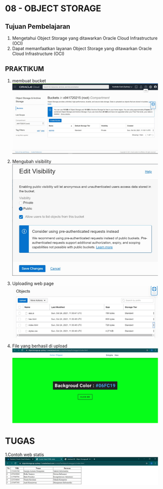 # 08 - OBJECT STORAGE

## Tujuan Pembelajaran
1. Mengetahui Object Storage yang ditawarkan Oracle Cloud Infrastructure (OCI)
2. Dapat memanfaatkan layanan Object Storage yang ditawarkan Oracle Cloud Infrastructure (OCI)

## PRAKTIKUM
1. membuat bucket
![Langkah ](img/1.jpg)

2. Mengubah visibility
![Langkah](img/2.jpg)

3. Uploading web page
![Langkah ](img/3.jpg)

4. File yang berhasil di upload
![Langkah ](img/4.jpg)

# TUGAS

1.Contoh web statis
![Langkah ](img/5.jpg)
